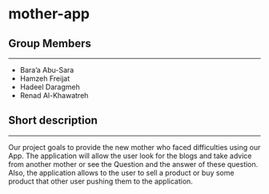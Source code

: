 # mother-app

## Group Members 

---

- Bara’a Abu-Sara
- Hamzeh Freijat
- Hadeel Daragmeh
- Renad Al-Khawatreh

## Short description 

---

Our project goals to provide the new mother who faced difficulties using our App. The application will allow the user look for the blogs and take advice from another mother or see the Question and the answer of these question. Also, the application allows to the user to sell a product or buy some product that other user pushing them to the application.
